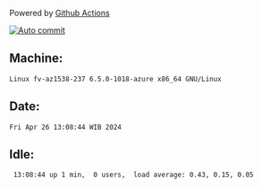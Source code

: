 Powered by [Github Actions](https://github.com/features/actions)

[![Auto commit](https://github.com/hiage/workstation/workflows/Auto%20commit/badge.svg)](https://github.com/hiage/workstation/actions?query=workflow%3A%22Auto+commit%22)

## Machine:
```
Linux fv-az1538-237 6.5.0-1018-azure x86_64 GNU/Linux
```
## Date:
```
Fri Apr 26 13:08:44 WIB 2024
```
## Idle:
```
 13:08:44 up 1 min,  0 users,  load average: 0.43, 0.15, 0.05
```
